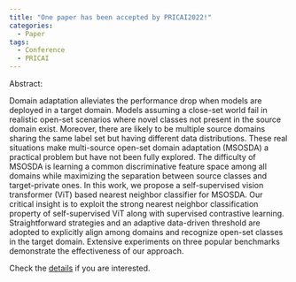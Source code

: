 ```yaml
---
title: "One paper has been accepted by PRICAI2022!"
categories:
  - Paper
tags:
  - Conference
  - PRICAI
---
```


Abstract:

Domain adaptation alleviates the performance drop when models are deployed in a target domain. Models assuming a close-set world fail in realistic open-set scenarios where novel classes not present in the source domain exist. Moreover, there are likely to be multiple source domains sharing the same label set but having different data distributions. These real situations make multi-source open-set domain adaptation (MSOSDA) a practical problem but have not been fully explored. The difficulty of MSOSDA is learning a common discriminative feature space among all domains while maximizing the separation between source classes and target-private ones. In this work, we propose a self-supervised vision transformer (ViT) based nearest neighbor classifier for MSOSDA. Our critical insight is to exploit the strong nearest neighbor classification property of self-supervised ViT along with supervised contrastive learning. Straightforward strategies and an adaptive data-driven threshold are adopted to explicitly align among domains and recognize open-set classes in the target domain. Extensive experiments on three popular benchmarks demonstrate the effectiveness of our approach.

Check the [details](https://link.springer.com/chapter/10.1007/978-3-031-20868-3_40) if you are interested.
